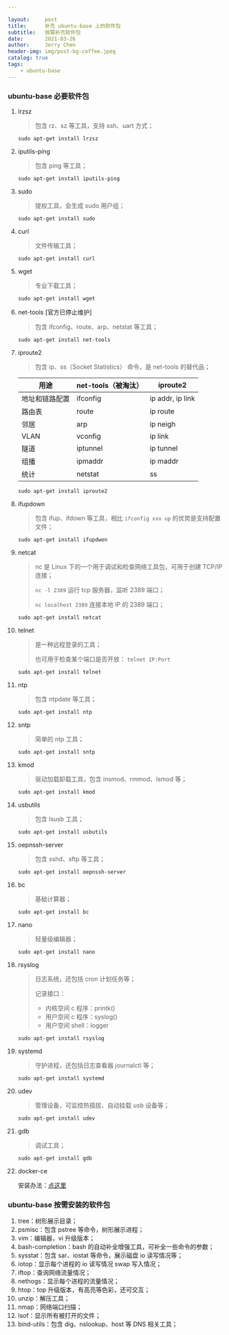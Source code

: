 ```yaml
---

layout:     post
title:      补充 ubuntu-base 上的软件包
subtitle:   按需补充软件包
date:       2021-03-26
author:     Jerry Chen
header-img: img/post-bg-coffee.jpeg
catalog: true
tags:
    - ubuntu-base
---
```


### ubuntu-base 必要软件包

1. lrzsz

   > 包含 rz、sz 等工具，支持 ssh、uart 方式；

   ```shell
   sudo apt-get install lrzsz
   ```

2. iputils-ping

   > 包含 ping 等工具；

   ```shell
   sudo apt-get install iputils-ping
   ```

3. sudo

   > 提权工具，会生成 sudo 用户组；

   ```shell
   sudo apt-get install sudo
   ```

4. curl

   > 文件传输工具；

   ```shell
   sudo apt-get install curl
   ```

5. wget

   > 专业下载工具；

   ```shell
   sudo apt-get install wget
   ```

6. net-tools [官方已停止维护]

   > 包含 ifconfig、route、arp、netstat 等工具；

   ```shell
   sudo apt-get install net-tools
   ```

7. iproute2

   > 包含 ip、ss（Socket Statistics） 命令，是 net-tools 的替代品；

   | 用途           | net-tools（被淘汰） | iproute2         |
   | -------------- | ------------------- | ---------------- |
   | 地址和链路配置 | ifconfig            | ip addr, ip link |
   | 路由表         | route               | ip route         |
   | 邻居           | arp                 | ip neigh         |
   | VLAN           | vconfig             | ip link          |
   | 隧道           | iptunnel            | ip tunnel        |
   | 组播           | ipmaddr             | ip maddr         |
   | 统计           | netstat             | ss               |

   ```shell
   sudo apt-get install iproute2
   ```

8. ifupdown

   > 包含 ifup、ifdown 等工具，相比 `ifconfig xxx up` 的优势是支持配置文件；

   ```shell
   sudo apt-get install ifupdwon
   ```

9. netcat

   > nc 是 Linux 下的一个用于调试和检查网络工具包，可用于创建 TCP/IP 连接；
   >
   > `nc -l 2389` 运行 tcp 服务器，监听 2389 端口；
   >
   > `nc localhost 2389` 连接本地 IP 的 2389 端口；

   ```shell
   sudo apt-get install netcat
   ```

10. telnet

    > 是一种远程登录的工具；
    >
    > 也可用于检查某个端口是否开放： `telnet IP:Port`

    ```shell
    sudo apt-get install telnet
    ```

11. ntp

    > 包含 ntpdate 等工具；

    ```shell
    sudo apt-get install ntp
    ```

12. sntp

    > 简单的 ntp 工具；

    ```shell
    sudo apt-get install sntp
    ```

13. kmod

    > 驱动加载卸载工具，包含 insmod、rmmod、lsmod 等；

    ```shell
    sudo apt-get install kmod
    ```

14. usbutils

    > 包含 lsusb 工具；

    ```shell
    sudo apt-get install usbutils
    ```

15. oepnssh-server

    > 包含 sshd、sftp 等工具；

    ```shell
    sudo apt-get install oepnssh-server
    ```

16. bc

    > 基础计算器；

    ```shell
    sudo apt-get install bc
    ```

17. nano

    > 轻量级编辑器；

    ```shell
    sudo apt-get install nano
    ```

18. rsyslog

    > 日志系统，还包括 cron 计划任务等；
    >
    > 记录接口：
    >
    > * 内核空间 c 程序：printk()
    > * 用户空间 c 程序：syslog()
    > * 用户空间 shell：logger

    ```shell
    sudo apt-get install rsyslog
    ```

19. systemd

    > 守护进程，还包括日志查看器 journalctl 等；

    ```shell
    sudo apt-get install systemd
    ```

20. udev

    > 管理设备，可监控热插拔、自动挂载 usb 设备等；

    ```shell
    sudo apt-get install udev
    ```

21. gdb

    > 调试工具；

    ```shell
    sudo apt-get install gdb
    ```

22. docker-ce

    安装办法：[点这里](https://docs.docker.com/engine/install/ubuntu/) 

### ubuntu-base 按需安装的软件包

1. tree：树形展示目录；
2. psmisc：包含 pstree 等命令，树形展示进程；
3. vim：编辑器，vi 升级版本；
4. bash-completion：bash 的自动补全增强工具，可补全一些命令的参数；
5. sysstat：包含 sar、iostat 等命令，展示磁盘 io 读写情况等；
6. iotop：显示每个进程的 io 读写情况 swap 写入情况；
7. iftop：查询网络流量情况；
8. nethogs：显示每个进程的流量情况；
9. htop：top 升级版本，有高亮等色彩，还可交互；
10. unzip：解压工具；
11. nmap：网络端口扫描；
12. lsof：显示所有被打开的文件；
13. bind-utils：包含 dig、nslookup、host 等 DNS 相关工具；

